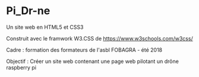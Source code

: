 # Pi_Dr-ne
Un site web en HTML5 et CSS3 

Construit avec le framwork W3.CSS de https://www.w3schools.com/w3css/   

Cadre : formation des formateurs de l'asbl FOBAGRA - été 2018   

Objectif : Créer un site web contenant une page web pilotant un drône raspberry pi

